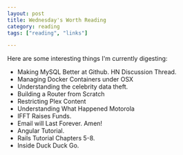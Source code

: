 ```yaml
---
layout: post
title: Wednesday's Worth Reading
category: reading
tags: ["reading", "links"]

---
```


Here are some interesting things I'm currently digesting:

* Making MySQL Better at Github. HN Discussion Thread.
* Managing Docker Containers under OSX
* Understanding the celebrity data theft.
* Building a Router from Scratch
* Restricting Plex Content
* Understanding What Happened Motorola
* IFFT Raises Funds.  
* Email will Last Forever.  Amen!
* Angular Tutorial.
* Rails Tutorial Chapters 5-8.
* Inside Duck Duck Go.